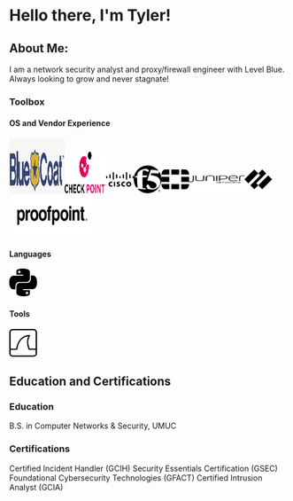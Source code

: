 
<!-- Image centered -->

# Hello there, I'm Tyler!

## About Me:

I am a network security analyst and proxy/firewall engineer with Level Blue. Always looking to grow and never stagnate!

### Toolbox

#### OS and Vendor Experience

<img src="./assets/img/icons/bluecoat.png" alt="Description" width="100" height="100"><img src="./assets/img/icons/checkpoint.png" alt="Description" width="75" height="75"><img src="./assets/img/icons/cisco.png" alt="Description" width="50" height="50"><img src="./assets/img/icons/f5.png" alt="Description" width="50" height="50"><img src="./assets/img/icons/fortinet.png" alt="Description" width="50" height="50"><img src="./assets/img/icons/junipernetworks.png" alt="Description" width="100" height="50"><img src="./assets/img/icons/paloaltonetworks.png" alt="Description" width="50" height="50"><img src="./assets/img/icons/Proofpoint-logo-reg-K.png" alt="Description" width="150" height="75">

#### Languages

<img src="./assets/img/icons/python.png" alt="Description" width="50" height="50">

#### Tools 

<img src="./assets/img/icons/wireshark.png" alt="Description" width="50" height="50">

## Education and Certifications

### Education

B.S. in Computer Networks & Security, UMUC

### Certifications

Certified Incident Handler (GCIH)
Security Essentials Certification (GSEC)
Foundational Cybersecurity Technologies (GFACT)
Certified Intrusion Analyst (GCIA)


